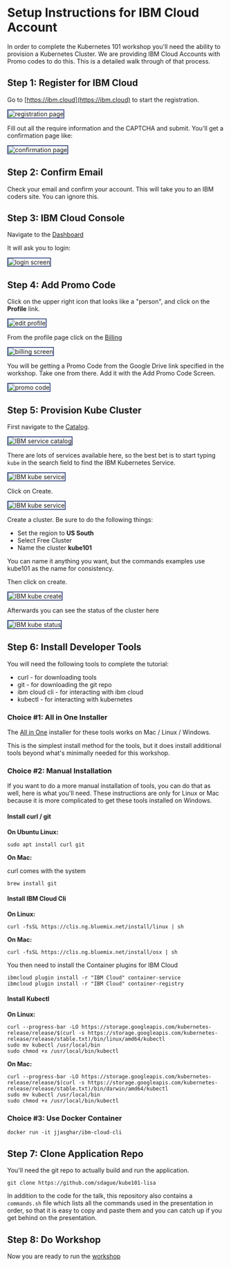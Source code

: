 # Setup Instructions for IBM Cloud Account

In order to complete the Kubernetes 101 workshop  you'll need
the ability to provision a Kubernetes Cluster. We are providing IBM
Cloud Accounts with Promo codes to do this. This is a detailed walk
through of that process.

<style>
    img {
        border: 2px #445588 solid;
    }
    section {
        width: 800px;
    }
    #banner {
        width: 100%;
    }
    nav {
        text-align: left;
    }
    li.tag-h3 {
        padding-left: 8px;
    }https://ibm.biz/BdYTnv
</style>

## Step 1: Register for IBM Cloud

Go to [https://ibm.cloud](https://ibm.cloud) to start the registration.

![registration page](images/regpage.png)

Fill out all the require information and the CAPTCHA and
submit. You'll get a confirmation page like:

![confirmation page](images/confirmemail.png)

## Step 2: Confirm Email

Check your email and confirm your account. This will take you to an
IBM coders site. You can ignore this.

## Step 3: IBM Cloud Console

Navigate to the [Dashboard](https://console.bluemix.net/dashboard/apps/)

It will ask you to login:

![login screen](images/login.png)

## Step 4: Add Promo Code

Click on the upper right icon that looks like a "person", and click on
the **Profile** link.

![edit profile](images/profile.png)

From the profile page click on the [Billing](https://console.bluemix.net/account/billing)

![billing screen](images/billing.png)

You will be getting a Promo Code from the Google Drive link specified
in the workshop. Take one from there. Add it with the Add Promo Code
Screen.

![promo code](images/promocode.png)

## Step 5: Provision Kube Cluster

First navigate to the [Catalog](https://console.bluemix.net/catalog/).

![IBM service catalog](images/catalog.png)

There are lots of services available here, so the best bet is to start
typing ``kube`` in the search field to find the IBM Kubernetes
Service.

![IBM kube service](images/catalog-kube.png)

Click on Create.

![IBM kube service](images/kube-create-1.png)

Create a cluster. Be sure to do the following things:

* Set the region to **US South**
* Select Free Cluster
* Name the cluster **kube101**

You can name it anything you want, but the commands examples use
kube101 as the name for consistency.

Then click on create.

![IBM kube create](images/kube-create-2.png)

Afterwards you can see the status of the cluster here

![IBM kube status](images/kube-create-3.png)

## Step 6: Install Developer Tools

You will need the following tools to complete the tutorial:

* curl - for downloading tools
* git - for downloading the git repo
* ibm cloud cli - for interacting with ibm cloud
* kubectl - for interacting with kubernetes

### Choice #1: All in One Installer

The
[All in One](https://github.com/IBM-Cloud/ibm-cloud-developer-tools)
installer for these tools works on Mac / Linux / Windows.

This is the simplest install method for the tools, but it does install
additional tools beyond what's minimally needed for this workshop.

### Choice #2: Manual Installation

If you want to do a more manual installation of tools, you can do that
as well, here is what you'll need. These instructions are only for
Linux or Mac because it is more complicated to get these tools
installed on Windows.

#### Install curl / git

**On Ubuntu Linux:**

```
sudo apt install curl git
```

**On Mac:**

curl comes with the system

```
brew install git
```

#### Install IBM Cloud Cli

**On Linux:**

```
curl -fsSL https://clis.ng.bluemix.net/install/linux | sh
```

**On Mac:**

```
curl -fsSL https://clis.ng.bluemix.net/install/osx | sh
```

You then need to install the Container plugins for IBM Cloud

```
ibmcloud plugin install -r "IBM Cloud" container-service
ibmcloud plugin install -r "IBM Cloud" container-registry
```

#### Install Kubectl

**On Linux:**

```
curl --progress-bar -LO https://storage.googleapis.com/kubernetes-release/release/$(curl -s https://storage.googleapis.com/kubernetes-release/release/stable.txt)/bin/linux/amd64/kubectl
sudo mv kubectl /usr/local/bin
sudo chmod +x /usr/local/bin/kubectl
```

**On Mac:**

```
curl --progress-bar -LO https://storage.googleapis.com/kubernetes-release/release/$(curl -s https://storage.googleapis.com/kubernetes-release/release/stable.txt)/bin/darwin/amd64/kubectl
sudo mv kubectl /usr/local/bin
sudo chmod +x /usr/local/bin/kubectl
```

### Choice #3: Use Docker Container

```
docker run -it jjasghar/ibm-cloud-cli
```

## Step 7: Clone Application Repo

You'll need the git repo to actually build and run the application.

```
git clone https://github.com/sdague/kube101-lisa
```

In addition to the code for the talk, this repository also contains a
``commands.sh`` file which lists all the commands used in the
presentation in order, so that it is easy to copy and paste them and
you can catch up if you get behind on the presentation.

## Step 8: Do Workshop

Now you are ready to run the [workshop](workshop)
